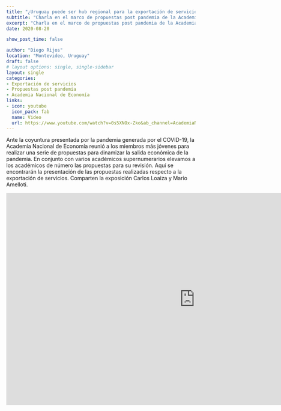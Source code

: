 ```yaml
---
title: "¿Uruguay puede ser hub regional para la exportación de servicios?"
subtitle: "Charla en el marco de propuestas post pandemia de la Academia Nacional de Economía"
excerpt: "Charla en el marco de propuestas post pandemia de la Academia Nacional de Economía"
date: 2020-08-20

show_post_time: false

author: "Diego Rijos"
location: "Montevideo, Uruguay"
draft: false
# layout options: single, single-sidebar
layout: single
categories:
- Exportación de servicios
- Propuestas post pandemia
- Academia Nacional de Economía
links:
- icon: youtube
  icon_pack: fab
  name: Video
  url: https://www.youtube.com/watch?v=0s5XNOx-Zko&ab_channel=AcademiaNacionaldeEconom%C3%ADa
---
```

Ante la coyuntura presentada por la pandemia generada por el COVID-19, la Academia Nacional de Economía reunió a los miembros más jóvenes para realizar una serie de propuestas para dinamizar la salida económica de la pandemia. En conjunto con varios académicos supernumerarios elevamos a los académicos de número las propuestas para su revisión. Aquí se encontrarán la presentación de las propuestas realizadas respecto a la exportación de servicios. Comparten la exposición Carlos Loaiza y Mario Amelloti. 


<iframe width="1004" height="565" src="https://www.youtube.com/embed/0s5XNOx-Zko" title="YouTube video player" frameborder="0" allow="accelerometer; autoplay; clipboard-write; encrypted-media; gyroscope; picture-in-picture" allowfullscreen></iframe>
